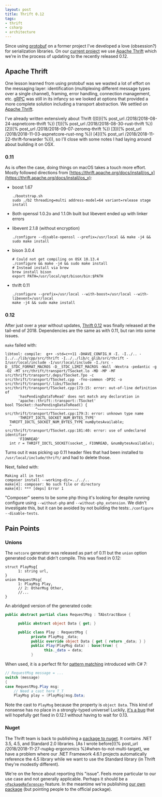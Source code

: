 ```yaml
---
layout: post
title: Thrift 0.12
tags:
- thrift
- csharp
- architecture
---
```


Since using [protobuf](https://github.com/protocolbuffers/protobuf) on a former project I've developed a love (obsession?) for serialization libraries.  On our [current project](https://github.com/subor/sdk) we use [Apache Thrift](https://github.com/apache/thrift) which we're in the process of updating to the recently released 0.12.

## Apache Thrift

One lesson learned from using protobuf was we wasted a lot of effort on the messaging layer: identification (multiplexing different message types over a single channel), framing, error handling, connection management, etc.  [gRPC](https://grpc.io/) was still in its infancy so we looked at options that provided a more complete solution including a transport abstraction.  We settled on [Apache Thrift](https://github.com/apache/thrift).

I've already written extensively about Thrift ([0]({% post_url /2018/2018-08-24-aspnetcore-thrift %})
[1]({% post_url /2018/2018-08-30-rust-thrift %})
[2]({% post_url /2018/2018-09-07-zeromq-thrift %})
[3]({% post_url /2018/2018-11-03-aspnetcore-rust-nng %})
[4]({% post_url /2018/2018-11-22-thrift-forwarder %})), so I'll close with some notes I had laying around about building it on OSX.

### 0.11

As is often the case, doing things on macOS takes a touch more effort.  
Mostly followed directions from [https://thrift.apache.org/docs/install/os_x](https://thrift.apache.org/docs/install/os_x):

- boost 1.67

      ./bootstrap.sh
      sudo ./b2 threading=multi address-model=64 variant=release stage install

- Both openssl 1.0.2o and 1.1.0h built but libevent ended up with linker errors
- libevent 2.1.8 (without encryption)
    
      ./configure --disable-openssl --prefix=/usr/local && make -j4 && sudo make install

- bison 3.0.4

      # Could not get compiling on OSX 10.13.4
      ./configure && make -j4 && sudo make install
      # Instead install via brew
      brew install bison
      export PATH=/usr/local/opt/bison/bin:$PATH

- thrift 0.11

      ./configure --prefix=/usr/local --with-boost=/usr/local --with-libevent=/usr/local
      make -j4 && sudo make install

### 0.12

After just over a year without updates, [Thrift 0.12](https://github.com/apache/thrift/releases) was finally released at the tail-end of 2018.  Dependencies are the same as with 0.11, but ran into some issues.

`make` failed with:
```
libtool: compile:  g++ -std=c++11 -DHAVE_CONFIG_H -I. -I../.. -I../../lib/cpp/src/thrift -I../../lib/c_glib/src/thrift -I/usr/local/include -I/usr/local/include -I./src -D__STDC_FORMAT_MACROS -D__STDC_LIMIT_MACROS -Wall -Wextra -pedantic -g -O2 -MT src/thrift/transport/TSocket.lo -MD -MP -MF src/thrift/transport/.deps/TSocket.Tpo -c src/thrift/transport/TSocket.cpp  -fno-common -DPIC -o src/thrift/transport/.libs/TSocket.o
src/thrift/transport/TSocket.cpp:173:15: error: out-of-line definition of
      'hasPendingDataToRead' does not match any declaration in
      'apache::thrift::transport::TSocket'
bool TSocket::hasPendingDataToRead() {
              ^~~~~~~~~~~~~~~~~~~~
src/thrift/transport/TSocket.cpp:179:3: error: unknown type name
      'THRIFT_IOCTL_SOCKET_NUM_BYTES_TYPE'
  THRIFT_IOCTL_SOCKET_NUM_BYTES_TYPE numBytesAvailable;
  ^
src/thrift/transport/TSocket.cpp:181:40: error: use of undeclared identifier
      'FIONREAD'
  int r = THRIFT_IOCTL_SOCKET(socket_, FIONREAD, &numBytesAvailable);
```

Turns out it was picking up 0.11 header files that had been installed to `/usr/local/include/thrift/` and had to delete those.

Next, failed with:
```
Making all in test
composer install --working-dir=../../..
make[4]: composer: No such file or directory
make[4]: *** [deps] Error 1
```

"Composer" seems to be some php thing it's looking for despite running configure using `--without-php` and `--without-php_extension`.  We didn't investigate this, but it can be avoided by not building the tests:`./configure --disable-tests`.

## Pain Points

### Unions

The `netcore` generator was released as part of 0.11 but the `union` option generated code that didn't compile.  This was fixed in 0.12:
```thrift
struct PlayMsg{
      1: string url,
}
union RequestMsg{
      1: PlayMsg Play,
      // 2: OtherMsg Other,
      //...
}
```

An abridged version of the generated code:
```csharp
public abstract partial class RequestMsg : TAbstractBase {

      public abstract object Data { get; }

      public class Play : RequestMsg {
            private PlayMsg _data;
            public override object Data { get { return _data; } }
            public Play(PlayMsg data) : base(true) {
                  this._data = data;
            }
```

When used, it is a perfect fit for [pattern matching](https://docs.microsoft.com/en-us/dotnet/csharp/pattern-matching) introduced with C# 7:
```csharp
// RequestMsg message = ...
switch (message)
{
case RequestMsg.Play msg:
    // Need a cast here T_T
    PlayMsg play = (PlayMsg)msg.Data;
```

Note the cast to `PlayMsg` because the property is `object Data`.  This kind of nonsense has no place in a strongly-typed universe!  Luckily, [it's a bug](https://issues.apache.org/jira/browse/THRIFT-4715) that will hopefully get fixed in 0.12.1 without having to wait for 0.13.

### Nuget

The Thrift team is back to publishing a [package to nuget](https://www.nuget.org/packages/ApacheThrift/).  It contains .NET 3.5, 4.5, and Standard 2.0 libraries.  [As I wrote before]({% post_url /2018/2018-11-27-nupkg-ergonomics %}#when-to-not-multi-target), we have a problem where our .NET Framework 4.6.1 projects automatically reference the 4.5 library while we want to use the Standard library (in Thrift they're modestly different).

We're on the fence about reporting this "issue".  Feels more particular to our use case and not generally applicable.  Perhaps it should be a [`<PackageReference>`](https://docs.microsoft.com/en-us/nuget/consume-packages/package-references-in-project-files) feature.  In the meantime we're publishing [our own package](https://www.nuget.org/packages/Subor.Thrift.NETCore/) (but pointing people to the official package).
